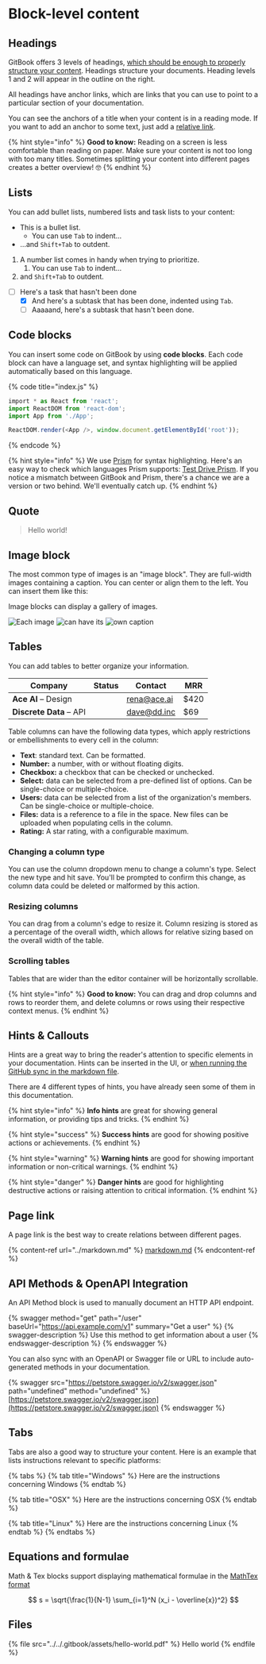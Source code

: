 # Block-level content

## Headings <a href="#headings" id="headings"></a>

GitBook offers 3 levels of headings, [which should be enough to properly structure your content](https://practicaltypography.com/headings.html). Headings structure your documents. Heading levels 1 and 2 will appear in the outline on the right.

All headings have anchor links, which are links that you can use to point to a particular section of your documentation.

You can see the anchors of a title when your content is in a reading mode. If you want to add an anchor to some text, just add a [relative link](../rich-text.md#relative-links).

{% hint style="info" %}
**Good to know:** Reading on a screen is less comfortable than reading on paper. Make sure your content is not too long with too many titles. Sometimes splitting your content into different pages creates a better overview! 🤓
{% endhint %}

## Lists <a href="#lists" id="lists"></a>

You can add bullet lists, numbered lists and task lists to your content:‌

* This is a bullet list.
  * You can use `Tab` to indent…
* …and `Shift+Tab` to outdent.

1. A number list comes in handy when trying to prioritize.
   1. You can use `Tab` to indent…
2. and `Shift+Tab` to outdent.

* [ ] Here's a task that hasn't been done
  * [x] And here's a subtask that has been done, indented using `Tab`.
  * [ ] Aaaaand, here's a subtask that hasn't been done.

## Code blocks <a href="#code-blocks" id="code-blocks"></a>

You can insert some code on GitBook by using **code blocks**. Each code block can have a language set, and syntax highlighting will be applied automatically based on this language.

{% code title="index.js" %}
```javascript
‌import * as React from 'react';
import ReactDOM from 'react-dom';
import App from './App';

ReactDOM.render(<App />, window.document.getElementById('root'));
```
{% endcode %}

{% hint style="info" %}
We use [Prism](https://github.com/PrismJS/prism) for syntax highlighting. Here's an easy way to check which languages Prism supports: [Test Drive Prism](https://prismjs.com/test.html#language=markup). If you notice a mismatch between GitBook and Prism, there's a chance we are a version or two behind. We'll eventually catch up.
{% endhint %}

## Quote <a href="#quote" id="quote"></a>

> Hello world!

## Image block <a href="#quote" id="quote"></a>

The most common type of images is an "image block". They are full-width images containing a caption. You can center or align them to the left. You can insert them like this:

Image blocks can display a gallery of images.

![Each image](https://images.unsplash.com/photo-1544716278-ca5e3f4abd8c?crop=entropy\&cs=srgb\&fm=jpg\&ixid=MnwxOTcwMjR8MHwxfHNlYXJjaHw1fHxib29rfGVufDB8fHx8MTYyODc1MTk5MA\&ixlib=rb-1.2.1\&q=85) ![can have its](https://images.unsplash.com/photo-1589998059171-988d887df646?crop=entropy\&cs=srgb\&fm=jpg\&ixid=MnwxOTcwMjR8MHwxfHNlYXJjaHw5fHxib29rfGVufDB8fHx8MTYyODc1MTk5MA\&ixlib=rb-1.2.1\&q=85) ![own caption](https://images.unsplash.com/photo-1524995997946-a1c2e315a42f?crop=entropy\&cs=srgb\&fm=jpg\&ixid=MnwxOTcwMjR8MHwxfHNlYXJjaHw2fHxib29rc3xlbnwwfHx8fDE2Mjg3NTIwNzY\&ixlib=rb-1.2.1\&q=85)

## Tables <a href="#tables" id="tables"></a>

You can add tables to better organize your information.

<table><thead><tr><th>Company</th><th data-type="select">Status</th><th>Contact</th><th>MRR</th></tr></thead><tbody><tr><td><strong>Ace AI</strong> – Design</td><td></td><td><a href="mailto:noreply@gitbook.com">rena@ace.ai</a></td><td>$420</td></tr><tr><td><strong>Discrete Data</strong> – API</td><td></td><td><a href="mailto:noreply@gitbook.com">dave@dd.inc</a></td><td>$69</td></tr></tbody></table>

Table columns can have the following data types, which apply restrictions or embellishments to every cell in the column:

* **Text**: standard text. Can be formatted.
* **Number:** a number, with or without floating digits.
* **Checkbox:** a checkbox that can be checked or unchecked.
* **Select:** data can be selected from a pre-defined list of options. Can be single-choice or multiple-choice.
* **Users:** data can be selected from a list of the organization's members. Can be single-choice or multiple-choice.
* **Files:** data is a reference to a file in the space. New files can be uploaded when populating cells in the column.
* **Rating:** A star rating, with a configurable maximum.

### Changing a column type

You can use the column dropdown menu to change a column's type. Select the new type and hit save. You'll be prompted to confirm this change, as column data could be deleted or malformed by this action.

### Resizing columns

You can drag from a column's edge to resize it. Column resizing is stored as a percentage of the overall width, which allows for relative sizing based on the overall width of the table.

### Scrolling tables

Tables that are wider than the editor container will be horizontally scrollable.

{% hint style="info" %}
**Good to know:** You can drag and drop columns and rows to reorder them, and delete columns or rows using their respective context menus.
{% endhint %}

## Hints & Callouts <a href="#hints-and-callouts" id="hints-and-callouts"></a>

Hints are a great way to bring the reader's attention to specific elements in your documentation. Hints can be inserted in the UI, or [when running the GitHub sync in the markdown file](../markdown.md#hints-and-callouts).‌

There are 4 different types of hints, you have already seen some of them in this documentation.

{% hint style="info" %}
**Info hints** are great for showing general information, or providing tips and tricks.
{% endhint %}

{% hint style="success" %}
**Success hints** are good for showing positive actions or achievements.
{% endhint %}

{% hint style="warning" %}
**Warning hints** are good for showing important information or non-critical warnings.
{% endhint %}

{% hint style="danger" %}
**Danger hints** are good for highlighting destructive actions or raising attention to critical information.
{% endhint %}

## Page link <a href="#page-link" id="page-link"></a>

A page link is the best way to create relations between different pages.

{% content-ref url="../markdown.md" %}
[markdown.md](../markdown.md)
{% endcontent-ref %}

## API Methods & OpenAPI Integration <a href="#api-methods" id="api-methods"></a>

An API Method block is used to manually document an HTTP API endpoint.

{% swagger method="get" path="/user" baseUrl="https://api.example.com/v1" summary="Get a user" %}
{% swagger-description %}
Use this method to get information about a user
{% endswagger-description %}
{% endswagger %}

You can also sync with an OpenAPI or Swagger file or URL to include auto-generated methods in your documentation.

{% swagger src="https://petstore.swagger.io/v2/swagger.json" path="undefined" method="undefined" %}
[https://petstore.swagger.io/v2/swagger.json](https://petstore.swagger.io/v2/swagger.json)
{% endswagger %}

## Tabs

Tabs are also a good way to structure your content. Here is an example that lists instructions relevant to specific platforms:

{% tabs %}
{% tab title="Windows" %}
Here are the instructions concerning Windows
{% endtab %}

{% tab title="OSX" %}
Here are the instructions concerning OSX
{% endtab %}

{% tab title="Linux" %}
Here are the instructions concerning Linux
{% endtab %}
{% endtabs %}

## Equations and formulae

Math & Tex blocks support displaying mathematical formulae in the [MathTex format](https://katex.org)

$$
s = \sqrt{\frac{1}{N-1} \sum_{i=1}^N (x_i - \overline{x})^2}
$$

## Files

{% file src="../../.gitbook/assets/hello-world.pdf" %}
Hello world
{% endfile %}
